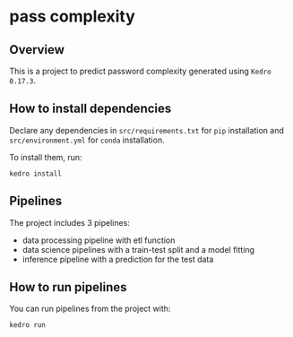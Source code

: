 # pass complexity

## Overview

This is a project to predict password complexity generated using `Kedro 0.17.3`.

## How to install dependencies

Declare any dependencies in `src/requirements.txt` for `pip` installation and `src/environment.yml` for `conda` installation.

To install them, run:

```
kedro install
```

## Pipelines

The project includes 3 pipelines:
- data processing pipeline with etl function
- data science pipelines with a train-test split and a model fitting
- inference pipeline with a prediction for the test data


## How to run pipelines

You can run pipelines from the project with:

```
kedro run
```
